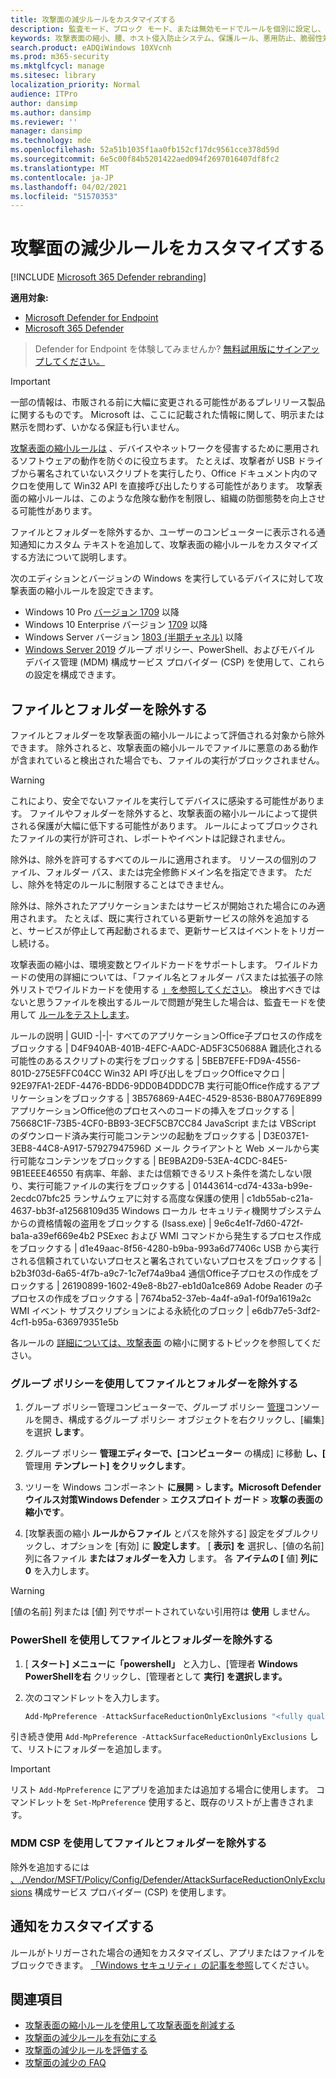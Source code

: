 ```yaml
---
title: 攻撃面の減少ルールをカスタマイズする
description: 監査モード、ブロック モード、または無効モードでルールを個別に設定し、攻撃表面の縮小ルールから除外する必要があるファイルとフォルダーを追加する
keywords: 攻撃表面の縮小、腰、ホスト侵入防止システム、保護ルール、悪用防止、脆弱性対策、悪用、感染防止、カスタマイズ、構成、除外
search.product: eADQiWindows 10XVcnh
ms.prod: m365-security
ms.mktglfcycl: manage
ms.sitesec: library
localization_priority: Normal
audience: ITPro
author: dansimp
ms.author: dansimp
ms.reviewer: ''
manager: dansimp
ms.technology: mde
ms.openlocfilehash: 52a51b1035f1aa0fb152cf17dc9561cce378d59d
ms.sourcegitcommit: 6e5c00f84b5201422aed094f2697016407df8fc2
ms.translationtype: MT
ms.contentlocale: ja-JP
ms.lasthandoff: 04/02/2021
ms.locfileid: "51570353"
---
```

# <a name="customize-attack-surface-reduction-rules"></a>攻撃面の減少ルールをカスタマイズする

[!INCLUDE [Microsoft 365 Defender rebranding](../../includes/microsoft-defender.md)]


**適用対象:**
- [Microsoft Defender for Endpoint](https://go.microsoft.com/fwlink/p/?linkid=2154037)
- [Microsoft 365 Defender](https://go.microsoft.com/fwlink/?linkid=2118804)

>Defender for Endpoint を体験してみませんか? [無料試用版にサインアップしてください。](https://www.microsoft.com/microsoft-365/windows/microsoft-defender-atp?ocid=docs-wdatp-assignaccess-abovefoldlink)

> [!IMPORTANT]
> 一部の情報は、市販される前に大幅に変更される可能性があるプレリリース製品に関するものです。 Microsoft は、ここに記載された情報に関して、明示または黙示を問わず、いかなる保証も行いません。

[攻撃表面の縮小ルールは](enable-attack-surface-reduction.md) 、デバイスやネットワークを侵害するために悪用されるソフトウェアの動作を防ぐのに役立ちます。 たとえば、攻撃者が USB ドライブから署名されていないスクリプトを実行したり、Office ドキュメント内のマクロを使用して Win32 API を直接呼び出したりする可能性があります。 攻撃表面の縮小ルールは、このような危険な動作を制限し、組織の防御態勢を向上させる可能性があります。

ファイルとフォルダーを除外するか、ユーザーの[](#exclude-files-and-folders)コンピューターに表示される通知[](#customize-the-notification)通知にカスタム テキストを追加して、攻撃表面の縮小ルールをカスタマイズする方法について説明します。

次のエディションとバージョンの Windows を実行しているデバイスに対して攻撃表面の縮小ルールを設定できます。
- Windows 10 Pro [バージョン 1709](https://docs.microsoft.com/windows/whats-new/whats-new-windows-10-version-1709) 以降
- Windows 10 Enterprise バージョン [1709](https://docs.microsoft.com/windows/whats-new/whats-new-windows-10-version-1709) 以降
- Windows Server バージョン [1803 (半期チャネル)](https://docs.microsoft.com/windows-server/get-started/whats-new-in-windows-server-1803) 以降
- [Windows Server 2019](https://docs.microsoft.com/windows-server/get-started-19/whats-new-19) グループ ポリシー、PowerShell、およびモバイル デバイス管理 (MDM) 構成サービス プロバイダー (CSP) を使用して、これらの設定を構成できます。

## <a name="exclude-files-and-folders"></a>ファイルとフォルダーを除外する

ファイルとフォルダーを攻撃表面の縮小ルールによって評価される対象から除外できます。 除外されると、攻撃表面の縮小ルールでファイルに悪意のある動作が含まれていると検出された場合でも、ファイルの実行がブロックされません。

> [!WARNING]
> これにより、安全でないファイルを実行してデバイスに感染する可能性があります。 ファイルやフォルダーを除外すると、攻撃表面の縮小ルールによって提供される保護が大幅に低下する可能性があります。 ルールによってブロックされたファイルの実行が許可され、レポートやイベントは記録されません。

除外は、除外を許可するすべてのルールに適用されます。 リソースの個別のファイル、フォルダー パス、または完全修飾ドメイン名を指定できます。 ただし、除外を特定のルールに制限することはできません。

除外は、除外されたアプリケーションまたはサービスが開始された場合にのみ適用されます。 たとえば、既に実行されている更新サービスの除外を追加すると、サービスが停止して再起動されるまで、更新サービスはイベントをトリガーし続ける。

攻撃表面の縮小は、環境変数とワイルドカードをサポートします。 ワイルドカードの使用の詳細については、「ファイル名とフォルダー パスまたは拡張子の除外リストでワイルドカードを使用する [」を参照してください](https://docs.microsoft.com/windows/security/threat-protection/microsoft-defender-antivirus/configure-extension-file-exclusions-microsoft-defender-antivirus#use-wildcards-in-the-file-name-and-folder-path-or-extension-exclusion-lists)。
検出すべきではないと思うファイルを検出するルールで問題が発生した場合は、監査モードを使用して [ルールをテストします](evaluate-attack-surface-reduction.md)。

ルールの説明 | GUID
-|-|-
すべてのアプリケーションOffice子プロセスの作成をブロックする | D4F940AB-401B-4EFC-AADC-AD5F3C50688A
難読化される可能性のあるスクリプトの実行をブロックする | 5BEB7EFE-FD9A-4556-801D-275E5FFC04CC
Win32 API 呼び出しをブロックOfficeマクロ | 92E97FA1-2EDF-4476-BDD6-9DD0B4DDDC7B
実行可能Office作成するアプリケーションをブロックする | 3B576869-A4EC-4529-8536-B80A7769E899
アプリケーションOffice他のプロセスへのコードの挿入をブロックする | 75668C1F-73B5-4CF0-BB93-3ECF5CB7CC84
JavaScript または VBScript のダウンロード済み実行可能コンテンツの起動をブロックする | D3E037E1-3EB8-44C8-A917-57927947596D
メール クライアントと Web メールから実行可能なコンテンツをブロックする | BE9BA2D9-53EA-4CDC-84E5-9B1EEEE46550
有病率、年齢、または信頼できるリスト条件を満たしない限り、実行可能ファイルの実行をブロックする | 01443614-cd74-433a-b99e-2ecdc07bfc25
ランサムウェアに対する高度な保護の使用 | c1db55ab-c21a-4637-bb3f-a12568109d35
Windows ローカル セキュリティ機関サブシステムからの資格情報の盗用をブロックする (lsass.exe) | 9e6c4e1f-7d60-472f-ba1a-a39ef669e4b2
PSExec および WMI コマンドから発生するプロセス作成をブロックする | d1e49aac-8f56-4280-b9ba-993a6d77406c
USB から実行される信頼されていないプロセスと署名されていないプロセスをブロックする | b2b3f03d-6a65-4f7b-a9c7-1c7ef74a9ba4
通信Office子プロセスの作成をブロックする | 26190899-1602-49e8-8b27-eb1d0a1ce869
Adobe Reader の子プロセスの作成をブロックする | 7674ba52-37eb-4a4f-a9a1-f0f9a1619a2c
WMI イベント サブスクリプションによる永続化のブロック | e6db77e5-3df2-4cf1-b95a-636979351e5b

各ルールの [詳細については、攻撃表面](attack-surface-reduction.md) の縮小に関するトピックを参照してください。

### <a name="use-group-policy-to-exclude-files-and-folders"></a>グループ ポリシーを使用してファイルとフォルダーを除外する

1. グループ ポリシー管理コンピューターで、グループ ポリシー [管理](https://technet.microsoft.com/library/cc731212.aspx)コンソールを開き、構成するグループ ポリシー オブジェクトを右クリックし、[編集] を選択 **します**。

2. グループ ポリシー **管理エディターで、[コンピューター** の構成] に移動 **し、[** 管理用 **テンプレート] をクリックします**。

3. ツリーを Windows コンポーネント **に展開**  >  **します。Microsoft Defender ウイルス対策Windows Defender**  >  **エクスプロイト ガード**  >  **攻撃の表面の縮小です**。

4. [攻撃表面の縮小 **ルールからファイル** とパスを除外する] 設定をダブルクリックし、オプションを [有効] に **設定します**。 [ **表示] を** 選択し、[値の名前] 列に各ファイル **またはフォルダーを入力** します。 各 **アイテムの [** 値] **列に 0** を入力します。

> [!WARNING]
> [値の名前] 列または [値] 列でサポートされていない引用符は **使用** しません。

### <a name="use-powershell-to-exclude-files-and-folders"></a>PowerShell を使用してファイルとフォルダーを除外する

1. [ **スタート] メニューに「powershell」** と入力し、[管理者 **Windows PowerShellを右** クリックし、[管理者として **実行] を選択します。**
2. 次のコマンドレットを入力します。

    ```PowerShell
    Add-MpPreference -AttackSurfaceReductionOnlyExclusions "<fully qualified path or resource>"
    ```

引き続き使用 `Add-MpPreference -AttackSurfaceReductionOnlyExclusions` して、リストにフォルダーを追加します。

> [!IMPORTANT]
> リスト `Add-MpPreference` にアプリを追加または追加する場合に使用します。 コマンドレットを `Set-MpPreference` 使用すると、既存のリストが上書きされます。

### <a name="use-mdm-csps-to-exclude-files-and-folders"></a>MDM CSP を使用してファイルとフォルダーを除外する

除外を追加するには [、./Vendor/MSFT/Policy/Config/Defender/AttackSurfaceReductionOnlyExclusions](https://docs.microsoft.com/windows/client-management/mdm/policy-csp-defender#defender-attacksurfacereductiononlyexclusions) 構成サービス プロバイダー (CSP) を使用します。

## <a name="customize-the-notification"></a>通知をカスタマイズする

ルールがトリガーされた場合の通知をカスタマイズし、アプリまたはファイルをブロックできます。 [「Windows セキュリティ」の記事を参照](/windows/security/threat-protection/windows-defender-security-center/windows-defender-security-center#customize-notifications-from-the-windows-defender-security-center)してください。

## <a name="related-topics"></a>関連項目

* [攻撃表面の縮小ルールを使用して攻撃表面を削減する](attack-surface-reduction.md)
* [攻撃面の減少ルールを有効にする](enable-attack-surface-reduction.md)
* [攻撃面の減少ルールを評価する](evaluate-attack-surface-reduction.md)
* [攻撃面の減少の FAQ](attack-surface-reduction.md)
